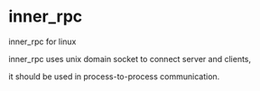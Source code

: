 inner_rpc
========

inner_rpc for linux

inner_rpc uses unix domain socket to connect server and clients, 

it should be used in process-to-process communication.
